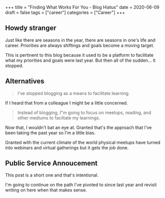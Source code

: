 +++
title = "Finding What Works For You - Blog Hiatus"
date = 2020-06-09
draft = false
tags = ["career"]
categories = ["Career"]
+++

## Howdy stranger

Just like there are seasons in the year, there are seasons in one's life and career. Priorities are always shiftings and goals become a moving target.

This is pertinent to this blog because it used to be a platform to facilitate what my priorities and goals were last year. But then all of the sudden... it stopped.

## Alternatives

> I've stopped blogging as a means to facilitate learning.

If I heard that from a colleague I might be a little concerned.

> Instead of blogging, I"m going to focus on meetups, reading, and other mediums to faciltate my learnings.

Now that, I wouldn't bat an eye at. Granted that's the approach that I've been taking the past year so I'm a little bias.

Granted with the current climate of the world physical meetups have turned into webinars and virtual gatherings but it gets the job done.

## Public Service Annoucement

This post is a short one and that's intentional.

I'm going to continue on the path I've pivoted to since last year and revisit writing on here when that makes sense.